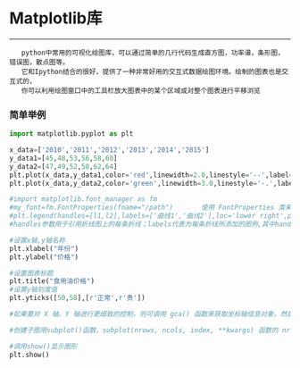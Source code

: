 # Matplotlib库
___

       python中常用的可视化绘图库，可以通过简单的几行代码生成直方图，功率谱，条形图，错误图，散点图等。
       它和Ipython结合的很好，提供了一种非常好用的交互式数据绘图环境。绘制的图表也是交互式的，
       你可以利用绘图窗口中的工具栏放大图表中的某个区域或对整个图表进行平移浏览

### 简单举例
```python
import matplotlib.pyplot as plt

x_data=['2010','2011','2012','2013','2014','2015']
y_data1=[45,48,53,56,58,60]
y_data2=[47,49,52,58,62,64]
plt.plot(x_data,y_data1,color='red',linewidth=2.0,linestyle='--',label='曲线1')
plt.plot(x_data,y_data2,color='green',linewidth=3.0,linestyle='-.',label='曲线2')

#import matplotlib.font_manager as fm
#my_font=fm.FontProperties(fname="/path")       使用 FontProperties 类来加载 C:Windows\Fonts\simkai.ttf 文件所对应的中文字体
#plt.legend(handles=[l1,l2],labels=['曲线1','曲线2'],loc='lower right',prop=my_font)      prop指定选择的字体
#handles参数用于引用折线图上的每条折线；labels代表为每条折线所添加的图例,其中handle参数可以省略，则labels将顺序为折线添加图例；也可以handles，labels全部省略，直接传入label参数；loc参数指定图例的添加位置

#设置x轴,y轴名称
plt.xlabel("年份")
plt.ylabel("价格")

#设置图表标题
plt.title("食用油价格")
#设置y轴刻度值
plt.yticks([50,58],[r'正常',r'贵'])

#如果要对 X 轴、Y 轴进行更细致的控制，则可调用 gca() 函数来获取坐标轴信息对象，然后对坐标轴进行控制 => ax=plt.gca()

#创建子图用subplot()函数，subplot(nrows, ncols, index, **kwargs) 函数的 nrows 参数指定将数据图区域分成多少行；ncols 参数指定将数据图区域分成多少列；index 参数指定获取第几个区域

#调用show()显示图形
plt.show()

```

